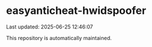 # easyanticheat-hwidspoofer

Last updated: 2025-06-25 12:46:07

This repository is automatically maintained.
